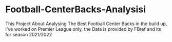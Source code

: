 # Football-CenterBacks-Analysisi
This Project About Analysing The Best Football Center Backs in the build up, I've worked on Premier League only, the Data is provided by FBref and its for season 2021/2022
